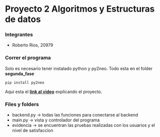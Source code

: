 # Proyecto 2 Algoritmos y Estructuras de datos

### Integrantes

- Roberto Rios, 20979

### Correr el programa

Solo es necesario tener instalado python y py2neo. Todo esta en el folder **segunda_fase**

`pip install py2neo`

Aqui esta el **[link al video](https://youtu.be/yrmhExsWyNA)** explicando el proyecto.

### Files y folders

- backend.py -> todas las funciones para conectarse al backend
- main.py -> vista y controlador del programa
- evidencia -> se encuentran las pruebas realizadas con los usuarios y el nivel de satisfaccion
